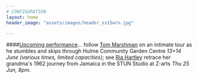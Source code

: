 ```yaml
---
# CONFIGURATION
layout: home
header_image: "assets/images/header_ss15wrn.jpg"

---
```

####[Upcoming performance](/current/2015-springsummer)… follow [Tom Marshman](/current/2015-springsummer/marshman) on an intimate tour as he stumbles and skips through Hulme Community Garden Centre *13+14 June (various times, limited capacities)*; see [Ria Hartley](/current/2015-springsummer/hartley) retrace her grandma's 1962 journey from Jamaica in the STUN Studio at Z-arts *Thu 25 Jun, 8pm*.
